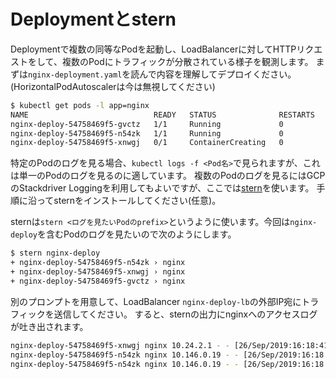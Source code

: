 # Deploymentとstern

Deploymentで複数の同等なPodを起動し、LoadBalancerに対してHTTPリクエストをして、複数のPodにトラフィックが分散されている様子を観測します。
まずは`nginx-deployment.yaml`を読んで内容を理解してデプロイください。(HorizontalPodAutoscalerは今は無視してください)

```sh
$ kubectl get pods -l app=nginx
NAME                            READY   STATUS              RESTARTS   AGE
nginx-deploy-54758469f5-gvctz   1/1     Running             0          40s
nginx-deploy-54758469f5-n54zk   1/1     Running             0          102s
nginx-deploy-54758469f5-xnwgj   0/1     ContainerCreating   0          40s
```

特定のPodのログを見る場合、`kubectl logs -f <Pod名>`で見られますが、これは単一のPodのログを見るのに適しています。
複数のPodのログを見るにはGCPのStackdriver Loggingを利用してもよいですが、ここでは[stern](https://github.com/wercker/stern)を使います。
手順に沿ってsternをインストールしてください(任意)。

sternは`stern <ログを見たいPodのprefix>`というように使います。今回は`nginx-deploy`を含むPodのログを見たいので次のようにします。

```sh
$ stern nginx-deploy
+ nginx-deploy-54758469f5-n54zk › nginx
+ nginx-deploy-54758469f5-xnwgj › nginx
+ nginx-deploy-54758469f5-gvctz › nginx
```

別のプロンプトを用意して、LoadBalancer `nginx-deploy-lb`の外部IP宛にトラフィックを送信してください。
すると、sternの出力にnginxへのアクセスログが吐き出されます。

```sh
nginx-deploy-54758469f5-xnwgj nginx 10.24.2.1 - - [26/Sep/2019:16:18:41 +0000] "GET / HTTP/1.1" 200 612 "-" "curl/7.54.0" "-"
nginx-deploy-54758469f5-n54zk nginx 10.146.0.19 - - [26/Sep/2019:16:18:43 +0000] "GET / HTTP/1.1" 200 612 "-" "curl/7.54.0" "-"
nginx-deploy-54758469f5-n54zk nginx 10.146.0.19 - - [26/Sep/2019:16:18:45 +0000] "GET / HTTP/1.1" 200 612 "-" "curl/7.54.0" "-"
```
